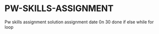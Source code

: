 # PW-SKILLS-ASSIGNMENT
Pw skills assignment solution
assignment date 0n 30 done if else while for loop
